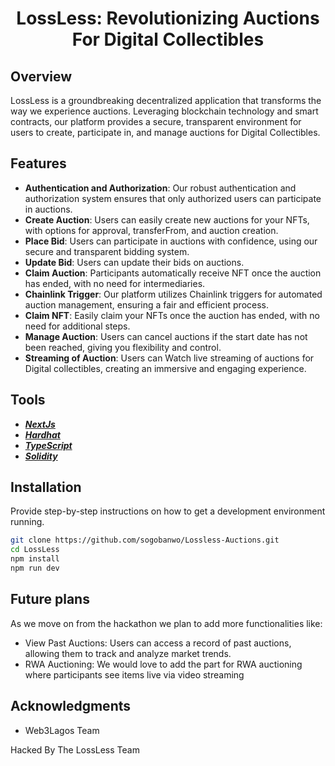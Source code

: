 # <h1 align="center"> LossLess: Revolutionizing Auctions For Digital Collectibles</h1>

## Overview

LossLess is a groundbreaking decentralized application that transforms the way we experience auctions. Leveraging blockchain technology and smart contracts, our platform provides a secure, transparent environment for users to create, participate in, and manage auctions for Digital Collectibles.

## Features

- **Authentication and Authorization**: Our robust authentication and authorization system ensures that only authorized users can participate in auctions.
- **Create Auction**: Users can easily create new auctions for your NFTs, with options for approval, transferFrom, and auction creation.
- **Place Bid**: Users can participate in auctions with confidence, using our secure and transparent bidding system.
- **Update Bid**: Users can update their bids on auctions.
- **Claim Auction**: Participants automatically receive NFT once the auction has ended, with no need for intermediaries.
- **Chainlink Trigger**: Our platform utilizes Chainlink triggers for automated auction management, ensuring a fair and efficient process.
- **Claim NFT**: Easily claim your NFTs once the auction has ended, with no need for additional steps.
- **Manage Auction**: Users can cancel auctions if the start date has not been reached, giving you flexibility and control.
- **Streaming of Auction**: Users can Watch live streaming of auctions for Digital collectibles, creating an immersive and engaging experience. 




## Tools

- [**_NextJs_**](https://nextjs.org/)
- [**_Hardhat_**](https://hardhat.org/)
- [**_TypeScript_**](https://www.typescriptlang.org/)
- [**_Solidity_**](https://soliditylang.org/)

## Installation

Provide step-by-step instructions on how to get a development environment running.

```bash
git clone https://github.com/sogobanwo/Lossless-Auctions.git
cd LossLess
npm install
npm run dev
```

## Future plans

As we move on from the hackathon we plan to add more functionalities like:

- View Past Auctions: Users can access a record of past auctions, allowing them to track and analyze market trends.
- RWA Auctioning: We would love to add the part for RWA auctioning where participants see items live via video streaming 

## Acknowledgments

- Web3Lagos Team


Hacked By The LossLess Team 
